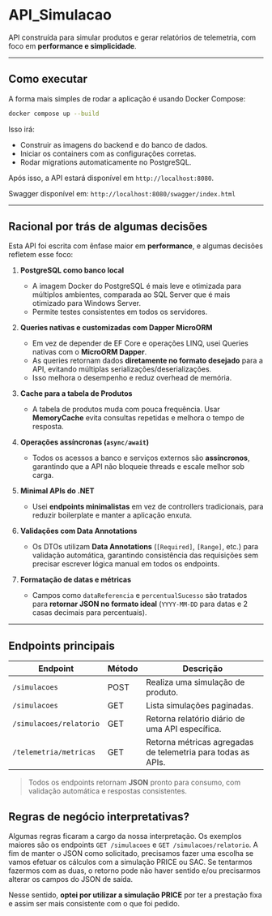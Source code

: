 # API_Simulacao

API construída para simular produtos e gerar relatórios de telemetria, com foco em **performance e simplicidade**.

---

## Como executar

A forma mais simples de rodar a aplicação é usando Docker Compose:

```bash
docker compose up --build
```

Isso irá:

* Construir as imagens do backend e do banco de dados.
* Iniciar os containers com as configurações corretas.
* Rodar migrations automaticamente no PostgreSQL.

Após isso, a API estará disponível em `http://localhost:8080`.

Swagger disponível em: `http://localhost:8080/swagger/index.html`

---

## Racional por trás de algumas decisões

Esta API foi escrita com ênfase maior em **performance**, e algumas decisões refletem esse foco:

1. **PostgreSQL como banco local**

   * A imagem Docker do PostgreSQL é mais leve e otimizada para múltiplos ambientes, comparada ao SQL Server que é mais otimizado para Windows Server.
   * Permite testes consistentes em todos os servidores.

2. **Queries nativas e customizadas com Dapper MicroORM**

   * Em vez de depender de EF Core e operações LINQ, usei Queries nativas com o **MicroORM Dapper**.
   * As queries retornam dados **diretamente no formato desejado** para a API, evitando múltiplas serializações/deserializações.
   * Isso melhora o desempenho e reduz overhead de memória.

3. **Cache para a tabela de Produtos**

   * A tabela de produtos muda com pouca frequência. Usar **MemoryCache** evita consultas repetidas e melhora o tempo de resposta.

4. **Operações assíncronas (`async/await`)**

   * Todos os acessos a banco e serviços externos são **assíncronos**, garantindo que a API não bloqueie threads e escale melhor sob carga.

5. **Minimal APIs do .NET**

   * Usei **endpoints minimalistas** em vez de controllers tradicionais, para reduzir boilerplate e manter a aplicação enxuta.

6. **Validações com Data Annotations**

   * Os DTOs utilizam **Data Annotations** (`[Required]`, `[Range]`, etc.) para validação automática, garantindo consistência das requisições sem precisar escrever lógica manual em todos os endpoints.

7. **Formatação de datas e métricas**

   * Campos como `dataReferencia` e `percentualSucesso` são tratados para **retornar JSON no formato ideal** (`YYYY-MM-DD` para datas e 2 casas decimais para percentuais).
---

## Endpoints principais

| Endpoint                | Método | Descrição                                                    |
| ----------------------- | ------ | ------------------------------------------------------------ |
| `/simulacoes`           | POST   | Realiza uma simulação de produto.                            |
| `/simulacoes`           | GET    | Lista simulações paginadas.                                  |
| `/simulacoes/relatorio` | GET    | Retorna relatório diário de uma API específica.              |
| `/telemetria/metricas`  | GET    | Retorna métricas agregadas de telemetria para todas as APIs. |

> Todos os endpoints retornam **JSON** pronto para consumo, com validação automática e respostas consistentes.

## Regras de negócio interpretativas?
Algumas regras ficaram a cargo da nossa interpretação. Os exemplos maiores são os endpoints `GET /simulacoes` e `GET /simulacoes/relatorio`. A fim de manter o JSON como solicitado, precisamos fazer uma escolha se vamos efetuar os cálculos com a simulação PRICE ou SAC. Se tentarmos fazermos com as duas, o retorno pode não haver sentido e/ou precisarmos alterar os campos do JSON de saída.

Nesse sentido, **optei por utilizar a simulação PRICE** por ter a prestação fixa e assim ser mais consistente com o que foi pedido.